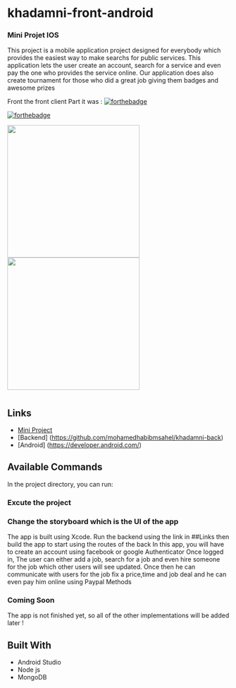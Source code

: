 # khadamni-front-android



<h3>Mini Projet IOS</h3>
This project is a mobile application project designed for everybody which provides the easiest way to make searchs for public services.
This application lets the user create an account, search for a service and even pay the one who provides the service online.
Our application does also create tournament for those who did a great job giving them badges and awesome prizes

Front the front client Part it was :   [![forthebadge](https://cdn.futura-sciences.com/buildsv6/images/largeoriginal/9/f/b/9fb7262e38_50154418_3-dims.jpg)](https://forthebadge.com)


<p align="center">
  
  [![forthebadge](https://forthebadge.com/images/badges/built-with-love.svg)](https://forthebadge.com)  
  
<img src="https://www.letecode.com/storage/articles/April2020/ispa3IPHwyVRfevtQtB2.png" width="300" height="300">
<img src="https://logos-marques.com/wp-content/uploads/2021/03/Android-Logo.png" width="300" height="300">
</p>

<h1 align="center"><project-name></h1>

<p align="center"><project-description></p>

## Links

- [Mini Project](https://github.com/mohamedhabibmsahel/khademni-front-android)
- [Backend] (https://github.com/mohamedhabibmsahel/khadamni-back)
- [Android] (https://developer.android.com/)

## Available Commands

In the project directory, you can run:

### Excute the project
### Change the storyboard which is the UI of the app

The app is built using Xcode. Run the backend using the link in ##Links then build the app to start using the routes of the back
In this app, you will have to create an account using facebook or google Authenticator
Once logged in, The user can either add a job, search for a job and even hire someone for the job which other users will see updated.
Once then he can communicate with users for the job fix a price,time and job deal and he can even pay him online using Paypal Methods   
### Coming Soon
The app is not finished yet, so all of the other implementations will be added later !


## Built With

- Android Studio
- Node js 
- MongoDB
